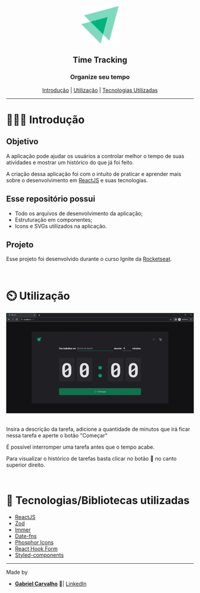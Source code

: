 <div align="center">
  <img width="100px" src="./public/Logo.svg">
  
  <h2> <strong>Time Tracking</strong> </h2>
</div>

<div align="center">
  <h3>Organize seu tempo</h3>

   [Introdução](#-introdução) |
   [Utilização](#-como-jogar) |
   [Tecnologias Utilizadas](#-tecnologias-utilizadas) 
</div>


---

# 👨🏻‍💻 Introdução

## Objetivo

A aplicação pode ajudar os usuários a controlar melhor o tempo de suas atividades e mostrar um histórico do que já foi feito.

A criação dessa aplicação foi com o intuito de praticar e aprender mais sobre o desenvolvimento em [ReactJS](https://react.dev/) e suas tecnologias.

## Esse repositório possui

- Todo os arquivos de desenvolvimento da aplicação;
- Estruturação em componentes;
- Icons e SVGs utilizados na aplicação.

## Projeto

Esse projeto foi desenvolvido durante o curso Ignite da [Rocketseat](https://rocketseat.com.br/).

<br/>

# ⏲️ Utilização

<div align="center" >
  
  <div>
    <img src="./public/Time%20Tracking%20GIF.gif"  width="550px"/>
  </div>
  <br/>
</div>

Insira a descrição da tarefa, adicione a quantidade de minutos que irá ficar nessa tarefa e aperte o botão "Começar"

É possível interromper uma tarefa antes que o tempo acabe.

Para visualizar o histórico de tarefas basta clicar no botão 📃 no canto superior direito.

<br/>

# 🚀 Tecnologias/Bibliotecas utilizadas

- [ReactJS](https://react.dev/)
- [Zod](https://zod.dev/)
- [Immer](https://immerjs.github.io/immer/)
- [Date-fns](https://date-fns.org/)
- [Phosphor Icons](https://phosphoricons.com/)
- [React Hook Form](https://react-hook-form.com/)
- [Styled-components](https://styled-components.com/)

---

Made by

- [**Gabriel Carvalho**](https://github.com/GabrielCarvf) 🤘|  [LinkedIn](https://www.linkedin.com/in/gabriel-carvalho-5ba636182/)
